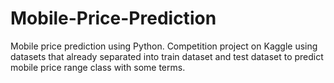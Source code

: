 # Mobile-Price-Prediction
Mobile price prediction using Python. Competition project on Kaggle using datasets that already separated into train dataset and test dataset to predict mobile price range class with some terms.
